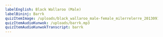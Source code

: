 ```yaml
---
labelEnglish: Black Wallaroo (Male)
labelBininj: Barrk
quizItemImage: /uploads/black_wallaroo_male-female_milerrelerre_20130910_warddeken.jpg
quizItemAudioKunwok: /uploads/barrk.mp3
quizItemAudioKunwokTranscript: barrk
---
```

